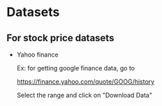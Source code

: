 # Datasets

## For stock price datasets

* Yahoo finance

  Ex: for getting google finance data, go to 

  https://finance.yahoo.com/quote/GOOG/history

  Select the range and click on "Download Data"
  